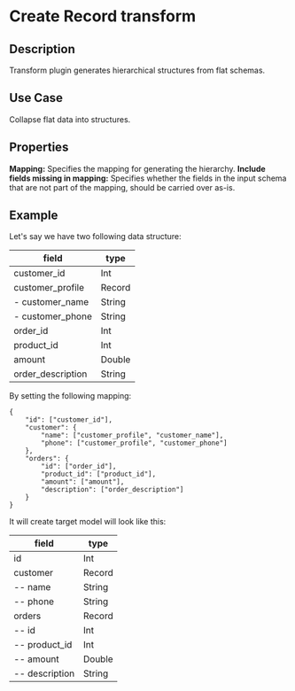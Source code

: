 # Create Record transform

Description
-----------
Transform plugin generates hierarchical structures from flat schemas.

Use Case
--------
Collapse flat data into structures.


Properties
----------
**Mapping:** Specifies the mapping for generating the hierarchy.
**Include fields missing in mapping:** Specifies whether the fields in the input schema that are not part of the mapping,
should be carried over as-is.

Example
-------
Let's say we have two following data structure:

| field                 | type         |
| ------------          | ------------ |
| customer_id           | Int          |
| customer_profile      | Record       |
| - customer_name       | String       |
| - customer_phone      | String       |
| order_id              | Int          |
| product_id            | Int          |
| amount                | Double       |
| order_description     | String       |

By setting the following mapping:

```
{
	"id": ["customer_id"],
	"customer": {
		"name": ["customer_profile", "customer_name"],
		"phone": ["customer_profile", "customer_phone"]
	},
	"orders": {
		"id": ["order_id"],
		"product_id": ["product_id"],
		"amount": ["amount"],
		"description": ["order_description"]
	}
}
```

It will create target model will look like this:

| field                | type         |
| -------------------- | ------------ |
| id                   | Int          |
| customer             | Record       |
| -- name              | String       |
| -- phone             | String       |
| orders               | Record       |
| -- id                | Int          |
| -- product_id        | Int          |
| -- amount            | Double       |
| -- description       | String       |
